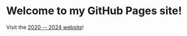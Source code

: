 # Welcome to my GitHub Pages site!

<script src="scripts/index.js"></script>

Visit the [2020 -- 2024 website](./index_old.md)!
